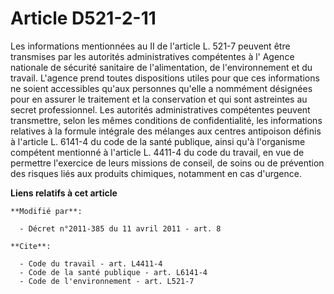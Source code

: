 # Article D521-2-11

Les informations mentionnées au II de l'article L. 521-7 peuvent être transmises par les autorités administratives
compétentes à l'           Agence nationale de sécurité sanitaire de l'alimentation, de l'environnement et du travail.
L'agence prend toutes dispositions utiles pour que ces informations ne soient accessibles qu'aux personnes qu'elle a
nommément désignées pour en assurer le traitement et la conservation et qui sont astreintes au secret professionnel. Les
autorités administratives compétentes peuvent transmettre, selon les mêmes conditions de confidentialité, les informations
relatives à la formule intégrale des mélanges aux centres antipoison définis à l'article L. 6141-4 du code de la santé
publique, ainsi qu'à l'organisme compétent mentionné à l'article L. 4411-4 du code du travail, en vue de permettre l'exercice
de leurs missions de conseil, de soins ou de prévention des risques liés aux produits chimiques, notamment en cas d'urgence.

**Liens relatifs à cet article**

	**Modifié par**:

	  - Décret n°2011-385 du 11 avril 2011 - art. 8

	**Cite**:

	  - Code du travail - art. L4411-4
	  - Code de la santé publique - art. L6141-4
	  - Code de l'environnement - art. L521-7
